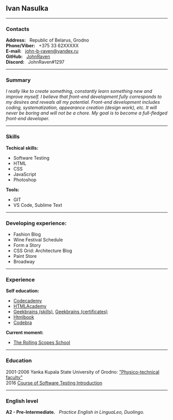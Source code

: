 
## Ivan Nasulka  
***
### **Contacts**  
   **Address:** &nbsp; Republic of Belarus, Grodno  
   **Phone/Viber:** &nbsp; +375 33 62XXXXX  
   **E-mail:** &nbsp; john-b-raven@yandex.ru  
   **GitHub:** &nbsp; [JohnRaven](https://github.com/JohnRaven/)  
   **Discord:** &nbsp; JohnRaven#1297  
***
### **Summary**  
*I really like to create something, constantly learn something new and improve myself. I believe that front-end development fully corresponds to my desires and reveals all my potential. Front-end development includes coding, systematization, appearance creation (design work), etc. It will never be boring and will not be a chore. My goal is to become a full-fledged front-end developer.*  
***
### **Skills**
**Techical skills:**  
 - Software Testing  
 - HTML  
 - CSS  
 - JavaScript  
 - Photoshop  

**Tools:** 
 - GIT  
 - VS Code, Sublime Text 
*** 
### **Developing experience:**  
 - Fashion Blog  
 - Wine Festival Schedule  
 - Form a Story  
 - CSS Grid: Architecture Blog  
 - Paint Store  
 - Broadway  
***
### **Experience**
**Self education:**
- [Codecademy](https://www.codecademy.com/users/JohnRAven1965/achievements) 
- [HTMLAcademy](https://htmlacademy.ru/profile/id917225/achievements)
- [Geekbrains (skills)](https://geekbrains.ru/users/1167340?tab=skills#skills), [Geekbrains (certificates)](https://geekbrains.ru/users/1167340?tab=courses-and-certificates#courses-and-certificates)
- [Htmlbook](http://htmlbook.ru)
- [Codebra](https://codebra.ru/)

**Current moment:**

- [The Rolling Scopes School](https://school.rollingscopes.com/)
***
### **Education**
  2001-2006 Yanka Kupala State University of Grodno: ["Physico-technical faculty"](https://ftf.grsu.by)  
  2016  [Course of Software Testing Introduction](https://belhard.academy/testing) 
***
### **English level**
**A2 - Pre-Intermediate.** &nbsp; *Practice English in LinguaLeo, Duolingo.*